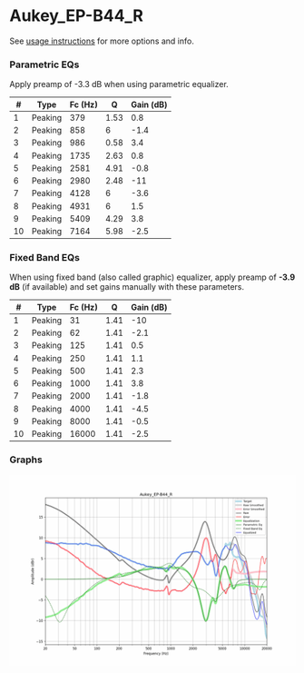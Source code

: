 # Aukey_EP-B44_R
See [usage instructions](https://github.com/jaakkopasanen/AutoEq#usage) for more options and info.

### Parametric EQs
Apply preamp of -3.3 dB when using parametric equalizer.

|   # | Type    |   Fc (Hz) |    Q |   Gain (dB) |
|-----|---------|-----------|------|-------------|
|   1 | Peaking |       379 | 1.53 |         0.8 |
|   2 | Peaking |       858 | 6    |        -1.4 |
|   3 | Peaking |       986 | 0.58 |         3.4 |
|   4 | Peaking |      1735 | 2.63 |         0.8 |
|   5 | Peaking |      2581 | 4.91 |        -0.8 |
|   6 | Peaking |      2980 | 2.48 |       -11   |
|   7 | Peaking |      4128 | 6    |        -3.6 |
|   8 | Peaking |      4931 | 6    |         1.5 |
|   9 | Peaking |      5409 | 4.29 |         3.8 |
|  10 | Peaking |      7164 | 5.98 |        -2.5 |

### Fixed Band EQs
When using fixed band (also called graphic) equalizer, apply preamp of **-3.9 dB** (if available) and set gains manually with these parameters.

|   # | Type    |   Fc (Hz) |    Q |   Gain (dB) |
|-----|---------|-----------|------|-------------|
|   1 | Peaking |        31 | 1.41 |       -10   |
|   2 | Peaking |        62 | 1.41 |        -2.1 |
|   3 | Peaking |       125 | 1.41 |         0.5 |
|   4 | Peaking |       250 | 1.41 |         1.1 |
|   5 | Peaking |       500 | 1.41 |         2.3 |
|   6 | Peaking |      1000 | 1.41 |         3.8 |
|   7 | Peaking |      2000 | 1.41 |        -1.8 |
|   8 | Peaking |      4000 | 1.41 |        -4.5 |
|   9 | Peaking |      8000 | 1.41 |        -0.5 |
|  10 | Peaking |     16000 | 1.41 |        -2.5 |

### Graphs
![](./Aukey_EP-B44_R.png)
